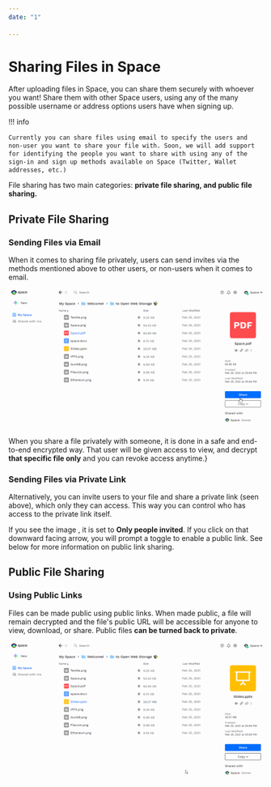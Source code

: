 ```yaml
---
date: "1"

---
```

# Sharing Files in Space

After uploading files in Space, you can share them securely with whoever you want! Share them with other Space users, using any of the many possible username or address options users have when signing up.

!!! info

    Currently you can share files using email to specify the users and non-user you want to share your file with. Soon, we will add support for identifying the people you want to share with using any of the sign-in and sign up methods available on Space (Twitter, Wallet addresses, etc.)


File sharing has two main categories: **private file sharing, and public file sharing.**

## Private File Sharing
### Sending Files via Email

When it comes to sharing file privately, users can send invites via the methods mentioned above to other users, or non-users when it comes to email.

![](imgs/shareprivate.gif)

When you share a file privately with someone, it is done in a safe and end-to-end encrypted way. That user will be given access to view, and decrypt **that specific file only** and you can revoke access anytime.}

### Sending Files via Private Link
Alternatively, you can invite users to your file and share a private link (seen above), which only they can access. This way you can control who has access to the private link itself.

If you see the image , it is set to **Only people invited**. If you click on that downward facing arrow, you will prompt a toggle to enable a public link. See below for more information on public link sharing.

## Public File Sharing
### Using Public Links

Files can be made public using public links. When made public, a file will remain decrypted and the file's public URL will be accessible for anyone to view, download, or share. Public files **can be turned back to private**.

![](imgs/sharing-public.gif)